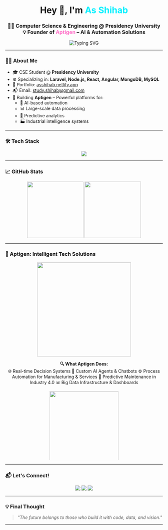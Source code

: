 <h1 align="center">
  Hey 👋, I'm <span style="color:#00f0ff;">As Shihab</span>
</h1>

<h3 align="center">
  👨‍💻 Computer Science & Engineering @ Presidency University  
  <br/>
  💡 Founder of <span style="color:#ff6ec7;">Aptigen</span> – AI & Automation Solutions
</h3>

<p align="center">
  <img src="https://readme-typing-svg.demolab.com?font=Fira+Code&size=22&pause=1000&center=true&width=500&lines=Full+Stack+Engineer+%F0%9F%92%BB;CSE+Student+%F0%9F%93%9A;Founder+of+Aptigen+%F0%9F%92%AC;AI+%2B+Automation+%2B+Big+Data;Let%E2%80%99s+Build+the+Future+Together!" alt="Typing SVG" />
</p>

---

### 👨‍💻 About Me

- 🎓 CSE Student @ **Presidency University**
- ⚙️ Specializing in: **Laravel, Node.js, React, Angular, MongoDB, MySQL**
- 💼 Portfolio: [asshihab.netlify.app](https://asshihab.netlify.app)
- 📬 Email: [study.shihab@gmail.com](mailto:study.shihab@gmail.com)
- 🚀 Building **Aptigen** – Powerful platforms for:
  - 🤖 AI-based automation
  - 📊 Large-scale data processing
  - 🧠 Predictive analytics
  - 🏭 Industrial intelligence systems

---

### 🛠️ Tech Stack

<p align="center">
  <img src="https://skillicons.dev/icons?i=php,laravel,nodejs,react,angular,ts,js,mysql,mongodb,docker,linux,git,vscode,tailwind" />
</p>

---

### 📈 GitHub Stats

<p align="center">
  <img src="https://github-readme-stats.vercel.app/api?username=As-Shihab&show_icons=true&theme=radical&count_private=true&include_all_commits=true" height="180" />
  <img src="https://github-readme-streak-stats.herokuapp.com/?user=As-Shihab&theme=radical" height="180" />
</p>

---

### 🧠 Aptigen: Intelligent Tech Solutions

<p align="center">
  <img src="https://media.giphy.com/media/v1.Y2lkPTc5MGI3NjExenU4M3VhZXRiZnA1MTRmMXUzYXhxOGN0eXJlM2RrbWlrM2ptNWdheSZlcD12MV9naWZzX3NlYXJjaCZjdD1n/Opf5z5FQjJd3q/giphy.gif" width="300" />
</p>

<p align="center">
  <b>🔍 What Aptigen Does:</b><br/>
  🌐 Real-time Decision Systems  
  🤖 Custom AI Agents & Chatbots  
  ⚙️ Process Automation for Manufacturing & Services  
  🧬 Predictive Maintenance in Industry 4.0  
  📊 Big Data Infrastructure & Dashboards  
</p>

<p align="center">
  <img src="https://media.giphy.com/media/v1.Y2lkPTc5MGI3NjExaGQ0ZHRnY2FpbHh5aHExOXZucjN0c2o3NDAyZndxMXB2b2V6azMyZiZlcD12MV9naWZzX3NlYXJjaCZjdD1n/3o7aD4S7Tu0bPKkR8E/giphy.gif" width="220"/>
</p>

---

### 📬 Let's Connect!

<p align="center">
  <a href="mailto:study.shihab@gmail.com"><img src="https://img.shields.io/badge/Gmail-D14836?style=for-the-badge&logo=gmail&logoColor=white" /></a>
  <a href="https://www.linkedin.com/in/as-shihab" target="_blank"><img src="https://img.shields.io/badge/LinkedIn-0077B5?style=for-the-badge&logo=linkedin&logoColor=white" /></a>
  <a href="https://asshihab.netlify.app" target="_blank"><img src="https://img.shields.io/badge/Portfolio-black?style=for-the-badge&logo=vercel&logoColor=white" /></a>
</p>

---

### 💡 Final Thought

> _"The future belongs to those who build it with code, data, and vision."_

---

